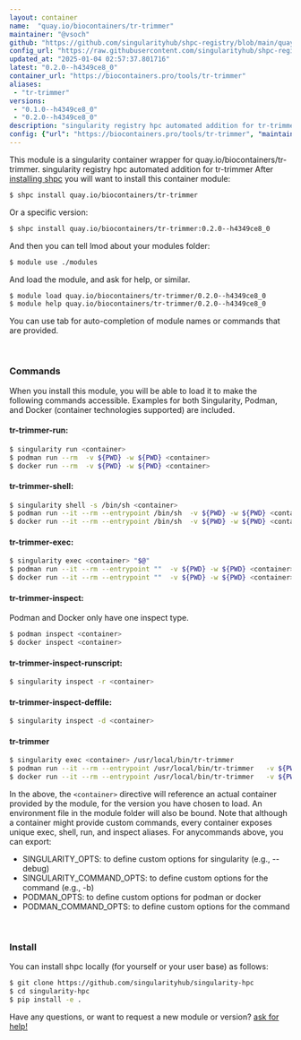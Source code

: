 ```yaml
---
layout: container
name:  "quay.io/biocontainers/tr-trimmer"
maintainer: "@vsoch"
github: "https://github.com/singularityhub/shpc-registry/blob/main/quay.io/biocontainers/tr-trimmer/container.yaml"
config_url: "https://raw.githubusercontent.com/singularityhub/shpc-registry/main/quay.io/biocontainers/tr-trimmer/container.yaml"
updated_at: "2025-01-04 02:57:37.801716"
latest: "0.2.0--h4349ce8_0"
container_url: "https://biocontainers.pro/tools/tr-trimmer"
aliases:
 - "tr-trimmer"
versions:
 - "0.1.0--h4349ce8_0"
 - "0.2.0--h4349ce8_0"
description: "singularity registry hpc automated addition for tr-trimmer"
config: {"url": "https://biocontainers.pro/tools/tr-trimmer", "maintainer": "@vsoch", "description": "singularity registry hpc automated addition for tr-trimmer", "latest": {"0.2.0--h4349ce8_0": "sha256:5e1f6e4d80f364d343f2bf3ca4754346f54064f866f198b7b95b1ad178acfa8f"}, "tags": {"0.1.0--h4349ce8_0": "sha256:48c33d78b12c93ff421f8ad5e925839a241fd34d29ee2e66a41c27e696b7da44", "0.2.0--h4349ce8_0": "sha256:5e1f6e4d80f364d343f2bf3ca4754346f54064f866f198b7b95b1ad178acfa8f"}, "docker": "quay.io/biocontainers/tr-trimmer", "aliases": {"tr-trimmer": "/usr/local/bin/tr-trimmer"}}
---
```


This module is a singularity container wrapper for quay.io/biocontainers/tr-trimmer.
singularity registry hpc automated addition for tr-trimmer
After [installing shpc](#install) you will want to install this container module:


```bash
$ shpc install quay.io/biocontainers/tr-trimmer
```

Or a specific version:

```bash
$ shpc install quay.io/biocontainers/tr-trimmer:0.2.0--h4349ce8_0
```

And then you can tell lmod about your modules folder:

```bash
$ module use ./modules
```

And load the module, and ask for help, or similar.

```bash
$ module load quay.io/biocontainers/tr-trimmer/0.2.0--h4349ce8_0
$ module help quay.io/biocontainers/tr-trimmer/0.2.0--h4349ce8_0
```

You can use tab for auto-completion of module names or commands that are provided.

<br>

### Commands

When you install this module, you will be able to load it to make the following commands accessible.
Examples for both Singularity, Podman, and Docker (container technologies supported) are included.

#### tr-trimmer-run:

```bash
$ singularity run <container>
$ podman run --rm  -v ${PWD} -w ${PWD} <container>
$ docker run --rm  -v ${PWD} -w ${PWD} <container>
```

#### tr-trimmer-shell:

```bash
$ singularity shell -s /bin/sh <container>
$ podman run --it --rm --entrypoint /bin/sh  -v ${PWD} -w ${PWD} <container>
$ docker run --it --rm --entrypoint /bin/sh  -v ${PWD} -w ${PWD} <container>
```

#### tr-trimmer-exec:

```bash
$ singularity exec <container> "$@"
$ podman run --it --rm --entrypoint ""  -v ${PWD} -w ${PWD} <container> "$@"
$ docker run --it --rm --entrypoint ""  -v ${PWD} -w ${PWD} <container> "$@"
```

#### tr-trimmer-inspect:

Podman and Docker only have one inspect type.

```bash
$ podman inspect <container>
$ docker inspect <container>
```

#### tr-trimmer-inspect-runscript:

```bash
$ singularity inspect -r <container>
```

#### tr-trimmer-inspect-deffile:

```bash
$ singularity inspect -d <container>
```


#### tr-trimmer

```bash
$ singularity exec <container> /usr/local/bin/tr-trimmer
$ podman run --it --rm --entrypoint /usr/local/bin/tr-trimmer   -v ${PWD} -w ${PWD} <container> -c " $@"
$ docker run --it --rm --entrypoint /usr/local/bin/tr-trimmer   -v ${PWD} -w ${PWD} <container> -c " $@"
```



In the above, the `<container>` directive will reference an actual container provided
by the module, for the version you have chosen to load. An environment file in the
module folder will also be bound. Note that although a container
might provide custom commands, every container exposes unique exec, shell, run, and
inspect aliases. For anycommands above, you can export:

 - SINGULARITY_OPTS: to define custom options for singularity (e.g., --debug)
 - SINGULARITY_COMMAND_OPTS: to define custom options for the command (e.g., -b)
 - PODMAN_OPTS: to define custom options for podman or docker
 - PODMAN_COMMAND_OPTS: to define custom options for the command

<br>

### Install

You can install shpc locally (for yourself or your user base) as follows:

```bash
$ git clone https://github.com/singularityhub/singularity-hpc
$ cd singularity-hpc
$ pip install -e .
```

Have any questions, or want to request a new module or version? [ask for help!](https://github.com/singularityhub/singularity-hpc/issues)